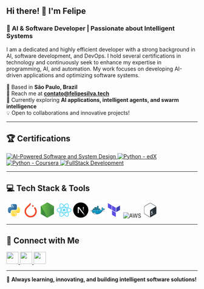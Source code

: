 ## Hi there! 👋 I'm Felipe

### 🚀 AI & Software Developer | Passionate about Intelligent Systems

I am a dedicated and highly efficient developer with a strong background in AI, software development, and DevOps. I hold several certifications in technology and continuously seek to enhance my expertise in programming, AI, and automation. My work focuses on developing AI-driven applications and optimizing software systems.

📍 Based in **São Paulo, Brazil**  
📧 Reach me at **[contato@felipesilva.tech](mailto:contato@felipesilva.tech)**  
🧠 Currently exploring **AI applications, intelligent agents, and swarm intelligence**  
💡 Open to collaborations and innovative projects!  

---

## 🏆 Certifications

<p align="left">
  <a href="https://www.coursera.org/account/accomplishments/verify/K3OJR3TODF1E" target="_blank" rel="noreferrer">
    <img src="https://assets.zyrosite.com/YBgEyWxyOWC5zP2j/ai-powered-software-and-system-design-AVL1QveX7rTDeVQv.png" 
         width="160" height="160" alt="AI-Powered Software and System Design" />
  </a>
  <a href="https://courses.edx.org/certificates/b16d3caf284d4ea4834d0d498841604d?_gl=1*cefdsr*_ga*MjExMDg1OTQxMy4xNjkwNzQ0MDEz*_ga_D3KS4KMDT0*MTY5MTE1MDQ0MS4xMi4wLjE2OTExNTA0NDEuNjAuMC4w" target="_blank" rel="noreferrer">
    <img src="https://assets.zyrosite.com/YBgEyWxyOWC5zP2j/broches-certificados-Yle2jgQgzDhoG6La.png" 
         width="160" height="160" alt="Python - edX" />
  </a>
  <a href="https://www.coursera.org/account/accomplishments/professional-cert/4ZSXDWNT6D7Z" target="_blank" rel="noreferrer">
    <img src="https://assets.zyrosite.com/YBgEyWxyOWC5zP2j/python-YZ9MQJbGKRt9BVOn.png" 
         width="160" height="160" alt="Python - Coursera" />
  </a>
  <a href="https://www.coursera.org/account/accomplishments/specialization/59AWCNW9V99P" target="_blank" rel="noreferrer">
    <img src="https://assets.zyrosite.com/YBgEyWxyOWC5zP2j/fullstack-YNqDbxyNoqIWypVZ.png" 
         width="160" height="160" alt="FullStack Development" />
  </a>
</p>

---

## 💻 Tech Stack & Tools

<p align="left">
  <img src="https://raw.githubusercontent.com/devicons/devicon/master/icons/python/python-original.svg" width="40" height="40" alt="Python" />
  <img src="https://raw.githubusercontent.com/devicons/devicon/master/icons/pytorch/pytorch-original.svg" width="40" height="40" alt="PyTorch" />
  <img src="https://raw.githubusercontent.com/devicons/devicon/master/icons/nodejs/nodejs-original.svg" width="40" height="40" alt="Node.js" />
  <img src="https://raw.githubusercontent.com/devicons/devicon/master/icons/react/react-original.svg" width="40" height="40" alt="React" />
  <img src="https://raw.githubusercontent.com/devicons/devicon/master/icons/nextjs/nextjs-original.svg" width="40" height="40" alt="Next.js" />
  <img src="https://raw.githubusercontent.com/devicons/devicon/master/icons/docker/docker-original.svg" width="40" height="40" alt="Docker" />
  <img src="https://raw.githubusercontent.com/devicons/devicon/master/icons/terraform/terraform-original.svg" width="40" height="40" alt="Terraform" />
  <img src="https://raw.githubusercontent.com/gilbarbara/logos/master/logos/aws.svg" width="40" height="40" alt="AWS" />
  <img src="https://raw.githubusercontent.com/devicons/devicon/master/icons/bash/bash-original.svg" width="40" height="40" alt="Bash" />
</p>

---

## 🔗 Connect with Me

<p align="left">
  <a href="https://github.com/felipeOliveira-1" target="_blank" rel="noreferrer">
    <img src="https://raw.githubusercontent.com/danielcranney/readme-generator/main/public/icons/socials/github.svg" width="32" height="32" />
  </a>
  <a href="https://twitter.com/fs_tech_" target="_blank" rel="noreferrer">
    <img src="https://raw.githubusercontent.com/danielcranney/readme-generator/main/public/icons/socials/twitter.svg" width="32" height="32" />
  </a>
  <a href="https://www.linkedin.com/in/felipe-de-oliveira-s/" target="_blank" rel="noreferrer">
    <img src="https://raw.githubusercontent.com/danielcranney/readme-generator/main/public/icons/socials/linkedin.svg" width="32" height="32" />
  </a>
</p>

---

🚀 **Always learning, innovating, and building intelligent software solutions!**
